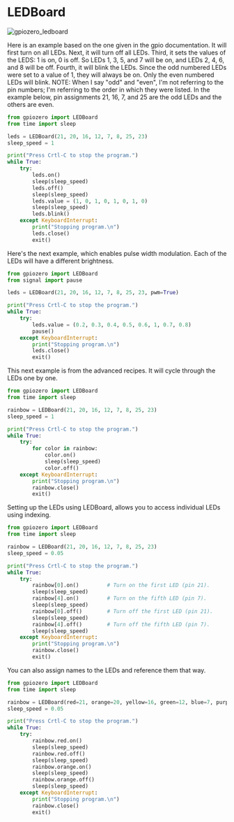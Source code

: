 # LEDBoard

![gpiozero_ledboard](https://user-images.githubusercontent.com/13591438/38169094-33b83b98-3526-11e8-940e-045f3ab87f04.png)

Here is an example based on the one given in the gpio documentation. It will first turn on all LEDs. Next, it will turn off all LEDs. Third, it sets the values of the LEDS: 1 is on, 0 is off. So LEDs 1, 3, 5, and 7 will be on, and LEDs 2, 4, 6, and 8 will be off. Fourth, it will blink the LEDs. Since the odd numbered LEDs were set to a value of 1, they will always be on. Only the even numbered LEDs will blink. NOTE: When I say "odd" and "even", I'm not referring to the pin numbers; I'm referring to the order in which they were listed. In the example below, pin assignments 21, 16, 7, and 25 are the odd LEDs and the others are even.

```python
from gpiozero import LEDBoard
from time import sleep

leds = LEDBoard(21, 20, 16, 12, 7, 8, 25, 23)
sleep_speed = 1

print("Press Crtl-C to stop the program.")
while True:	
	try:
		leds.on()
		sleep(sleep_speed)
		leds.off()
		sleep(sleep_speed)
		leds.value = (1, 0, 1, 0, 1, 0, 1, 0)
		sleep(sleep_speed)
		leds.blink()
	except KeyboardInterrupt:
		print("Stopping program.\n")
		leds.close()
		exit()
```

Here's the next example, which enables pulse width modulation. Each of the LEDs will have a different brightness.

```python
from gpiozero import LEDBoard
from signal import pause

leds = LEDBoard(21, 20, 16, 12, 7, 8, 25, 23, pwm=True)

print("Press Crtl-C to stop the program.")
while True:	
	try:
		leds.value = (0.2, 0.3, 0.4, 0.5, 0.6, 1, 0.7, 0.8)
		pause()
	except KeyboardInterrupt:
		print("Stopping program.\n")
		leds.close()
		exit()
```

This next example is from the advanced recipes. It will cycle through the LEDs one by one.

```python
from gpiozero import LEDBoard
from time import sleep

rainbow = LEDBoard(21, 20, 16, 12, 7, 8, 25, 23)
sleep_speed = 1

print("Press Crtl-C to stop the program.")
while True:	
	try:
		for color in rainbow:
			color.on()
			sleep(sleep_speed)
			color.off()
	except KeyboardInterrupt:
		print("Stopping program.\n")
		rainbow.close()
		exit()
```

Setting  up the LEDs using LEDBoard, allows you to access individual LEDs using indexing.

```python
from gpiozero import LEDBoard
from time import sleep

rainbow = LEDBoard(21, 20, 16, 12, 7, 8, 25, 23)
sleep_speed = 0.05

print("Press Crtl-C to stop the program.")
while True:	
	try:
		rainbow[0].on()			# Turn on the first LED (pin 21).
		sleep(sleep_speed)
		rainbow[4].on()			# Turn on the fifth LED (pin 7).
		sleep(sleep_speed)
		rainbow[0].off()		# Turn off the first LED (pin 21).
		sleep(sleep_speed)
		rainbow[4].off()		# Turn off the fifth LED (pin 7).
		sleep(sleep_speed)
	except KeyboardInterrupt:
		print("Stopping program.\n")
		rainbow.close()
		exit()
```

You can also assign names to the LEDs and reference them that way.

```python
from gpiozero import LEDBoard
from time import sleep

rainbow = LEDBoard(red=21, orange=20, yellow=16, green=12, blue=7, purple=8, pink=25, white=23)
sleep_speed = 0.05

print("Press Crtl-C to stop the program.")
while True:	
	try:
		rainbow.red.on()
		sleep(sleep_speed)
		rainbow.red.off()
		sleep(sleep_speed)
		rainbow.orange.on()
		sleep(sleep_speed)
		rainbow.orange.off()
		sleep(sleep_speed)
	except KeyboardInterrupt:
		print("Stopping program.\n")
		rainbow.close()
		exit()
```
